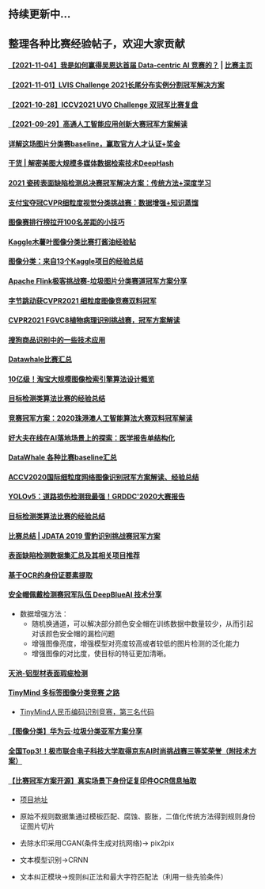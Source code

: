 ## 持续更新中...
## 整理各种比赛经验帖子，欢迎大家贡献
#### [【2021-11-04】我是如何赢得吴恩达首届 Data-centric AI 竞赛的？](https://mp.weixin.qq.com/s/VVCrRPZZWw7o6gR_SP8EUg) | [比赛主页](https://worksheets.codalab.org/worksheets/0x7a8721f11e61436e93ac8f76da83f0e6)
#### [【2021-11-01】LVIS Challenge 2021长尾分布实例分割冠军解决方案](https://zhuanlan.zhihu.com/p/427853229)
#### [【2021-10-28】ICCV2021 UVO Challenge 双冠军比赛复盘](https://zhuanlan.zhihu.com/p/422929082)
#### [【2021-09-29】高通人工智能应用创新大赛冠军方案解读](https://mp.weixin.qq.com/s/2efke2PymcqMstkw4httUA)

#### [详解这场图片分类赛baseline，赢取官方人才认证+奖金](https://mp.weixin.qq.com/s/mRyFVNN4gFVq_6lUJoDQEg)

#### [干货 | 解密美图大规模多媒体数据检索技术DeepHash ](https://www.sohu.com/a/240830376_651893)

#### [2021 瓷砖表面缺陷检测总决赛冠军解决方案：传统方法+深度学习](https://mp.weixin.qq.com/s/lplbNz2jY6XOOS6VTqsiuw)

#### [支付宝夺冠CVPR细粒度视觉分类挑战赛：数据增强+知识蒸馏](https://baijiahao.baidu.com/s?id=1669179024802175438&wfr=spider&for=pc)

#### [图像赛排行榜拉开100名差距的小技巧](https://mp.weixin.qq.com/s/BbFCAHtS-nZYe_--WP65tA)

#### [Kaggle木薯叶图像分类比赛打酱油经验贴](https://mp.weixin.qq.com/s/TGE9km9hyq1ty5IvzkKsQg)

#### [图像分类：来自13个Kaggle项目的经验总结](https://mp.weixin.qq.com/s/Q9Uai1LjNFsMPt16usWMvA)

#### [Apache Flink极客挑战赛-垃圾图片分类赛道冠军方案分享](https://mp.weixin.qq.com/s/7pcYnmJECpEM5M7TehEZFQ)

#### [字节跳动获CVPR2021 细粒度图像竞赛双料冠军](https://mp.weixin.qq.com/s/-9bp90AN3Q0T-MW5isB7Og)

#### [CVPR2021 FGVC8植物病理识别挑战赛，冠军方案解读](https://mp.weixin.qq.com/s/Vgg2kpAmXInAFbHYFedUKg)

#### [搜狗商品识别中的一些技术应用](https://zhuanlan.zhihu.com/p/84786889)

#### [Datawhale比赛汇总](https://github.com/datawhalechina/competition-baseline)

#### [10亿级！淘宝大规模图像检索引擎算法设计概览](https://mp.weixin.qq.com/s/xfV4Vm6AMY_vN4hCrTsRtg)

#### [目标检测类算法比赛的经验总结](https://mp.weixin.qq.com/s/CkTssvkRTq-h_JkZof5l7Q)

#### [竞赛冠军方案：2020珠港澳人工智能算法大赛双料冠军解读](https://mp.weixin.qq.com/s/XncGJTXHAgCb3_rVp770gQ)

#### [好大夫在线在AI落地场景上的探索：医学报告单结构化](https://mp.weixin.qq.com/s/J1TDlMNp8Cy2DpqMKO9RFw)

#### [DataWhale 各种比赛baseline汇总](https://github.com/datawhalechina/competition-baseline)

#### [ACCV2020国际细粒度网络图像识别冠军方案解读、经验总结](https://mp.weixin.qq.com/s/lPWd7Zvcmm5Sjqp17_dRTA)

#### [YOLOv5：道路损伤检测我最强！GRDDC'2020大赛报告](https://mp.weixin.qq.com/s?__biz=MzIwMTE1NjQxMQ==&mid=2247543417&idx=1&sn=95576c58eed97d7bf7a8225083cd706e&chksm=96f0582da187d13b6bca3cfa81ade1664416f2e29c1bdfe6e65cd8242206fd43c9c98b7adba2&mpshare=1&scene=24&srcid=1124Rh4rWdd2Z8HfwXnsEr69&sharer_sharetime=1606170329962&sharer_shareid=a17af6bfd03ee1e460e784ef215caa78&key=6efdf36920e8b6d597c80c1e9a6c046a0a1a0232d3db31d14d633bc65495d346d95c50961dc515f5c760914b70d94f5ff9abf2a36e7a87b54ba5656af49a36562164c002327ab27ff1be552213728d804b2984085bee64b3415d36b634953f8154b08f5e938c60f1ee5a5bf27c95248422b54641ba62c7a288c4797a83998bfd&ascene=14&uin=MTM3NzA5ODY0NQ%3D%3D&devicetype=Windows+10+x64&version=6300002f&lang=zh_CN&exportkey=AdkLSOWOKuz4ELbfBuOzsO4%3D&pass_ticket=wm%2FOtqY2IyxXmDuWgWvt16zpejxjCNtO04OlIqT2Ycz1VRCmqfiUNcllufjqM%2BI%2B&wx_header=0)

#### [目标检测类算法比赛的经验总结](https://mp.weixin.qq.com/s?__biz=MzI5MDUyMDIxNA==&mid=2247516295&idx=1&sn=5b1f957c6f0a9d09acf21990d52faafa&chksm=ec1c6d7edb6be468d7614e68b796fc2b8ed8ff093b121b775d1c8300b75bd362005964ee5a96&mpshare=1&scene=24&srcid=1109o5p83sjfUkhpwxmybBLC&sharer_sharetime=1604931412372&sharer_shareid=a17af6bfd03ee1e460e784ef215caa78&key=9c0394001c66240d12e51db4acccd8d85dc6049e73d2199b8737dd40b8c88ba8cccb496a7337353df60287eebfe49a22e7aff311e02b061a58950c5ea4d578f69450834ac359d508ffb0f4859140e86cc89adb03a76cb92a48203bdfa28cf1122765c43a1a25a2e2463cbb8aace37a5cdd9a4022e25e6058820a43ef496d82c2&ascene=14&uin=MTM3NzA5ODY0NQ%3D%3D&devicetype=Windows+10+x64&version=6300002f&lang=zh_CN&exportkey=ASVU0EdqVS%2FBCNHDb3KI2c0%3D&pass_ticket=hqZq27X4YwVuNyYy0KguqM6GK3MDJ73zPruLhYQtiYzdW33c5UvE13Ezp6m1DAc5&wx_header=0)

#### [比赛总结 | JDATA 2019 雪豹识别挑战赛冠军方案](https://mp.weixin.qq.com/s?__biz=MzI5MDUyMDIxNA==&mid=2247493670&idx=2&sn=5d3309c7e5f16f0e056f95e119c9fa88&chksm=ec1c05dfdb6b8cc963b19bf8bd3a76858a38f6682cd7cfd439d7ade800b73817970e0add8cd3&scene=0&xtrack=1&ascene=14&devicetype=android-27&version=2700133f&nettype=WIFI&abtest_cookie=AAACAA%3D%3D&lang=zh_CN&exportkey=AbWnVwEnJPccPV4tIFAMTY8%3D&pass_ticket=5mzTrHSDGRPTpcEMRlgjZ5bAfPxXS9UjyxzUQdbrwodKwnTYB%2BhMmGpFGnY1sCpG&wx_header=1)

#### [表面缺陷检测数据集汇总及其相关项目推荐](https://mp.weixin.qq.com/s?__biz=MzI5MDUyMDIxNA==&mid=2247509815&idx=2&sn=7103e4a50196e16db72f57d5b6794358&chksm=ec1c4acedb6bc3d88c6c8f6e04d746217e6b1d447c3aeb3f4624f94c2239f81a24ef9636e1a3&mpshare=1&scene=24&srcid=1006wlSWZYtlynhuLTbQHaym&sharer_sharetime=1601937120896&sharer_shareid=a17af6bfd03ee1e460e784ef215caa78&key=438b1ee319209c33ca76fe487fb9092a73ddcaf2d5e4e6a6f7d045a9b32f38bc7d7babbc05e8491999b895aa48cf1f1c1ee257dc234e09af259eb824c40afd7485e829c1ed9db362f10fcf52a944b362050b641feb83318ce7959c1e23d491ef0891c043837bc6733235bd2f15daa0994e878f7ff7c0d0ba8583ca99ec6a2675&ascene=14&uin=MTM3NzA5ODY0NQ%3D%3D&devicetype=Windows+10+x64&version=6300002f&lang=zh_CN&exportkey=AfHpKO2PQXl66wexWWcv%2Bq8%3D&pass_ticket=ma1FTwnQ%2FWlRVxBnBmSYXbaUwX190rCsQqtFBB%2BjbQB%2BMwd2E56QuNrI9VeTSVSl&wx_header=0)

#### [基于OCR的身份证要素提取](https://discussion.datafountain.cn/questions/2232)

#### [安全帽佩戴检测赛冠军队伍 DeepBlueAI 技术分享](https://mp.weixin.qq.com/s/sYIk0ztThjpvFxaGaKuv7A)

- 数据增强方法：
    - 随机换通道，可以解决部分颜色安全帽在训练数据中数量较少，从而引起对该颜色安全帽的漏检问题
    - 增强图像亮度，增强模型对亮度较高或者较低的图片检测的泛化能力
    - 增强图像的对比度，使目标的特征更加清晰。

#### [天池-铝型材表面瑕疵检测](https://tianchi.aliyun.com/competition/entrance/231682/forum)


#### [TinyMind 多标签图像分类竞赛 之路](http://www.mamicode.com/info-detail-2466907.html)

- [TinyMind人民币编码识别竞赛，第三名代码](https://github.com/RayDean/RMB_TechDing)

#### [【图像分类】华为云·垃圾分类亚军方案分享](https://blog.csdn.net/u011599639/article/details/102065805)

#### [全国Top3!！极市联合电子科技大学取得京东AI时尚挑战赛三等奖荣誉（附技术方案）](https://mp.weixin.qq.com/s?__biz=MzI5MDUyMDIxNA==&mid=2247486101&idx=1&sn=179c07af407a162c5a0a9b310db0c74d&chksm=ec1fe76cdb686e7ad24a4f6455b18a9eb08b92cc195ec942d5fbad5c71fd8d2db69e6236ee69&token=1880143976&lang=zh_CN&scene=21#wechat_redirect)

#### [【比赛冠军方案开源】真实场景下身份证复印件OCR信息抽取](https://mp.weixin.qq.com/s/55syneurJCy7YBL_Vw16Wg)

- [项目地址](https://github.com/Mingtzge/2019-CCF-BDCI-OCR-MCZJ-OCR-IdentificationIDElement)

- 原始不规则数据集通过模板匹配、腐蚀、膨胀，二值化传统方法得到规则身份证图片切片
- 去除水印采用CGAN(条件生成对抗网络)→ pix2pix
- 文本模型识别→CRNN
- 文本纠正模块→规则纠正法和最大字符匹配法（利用一些先验条件）
